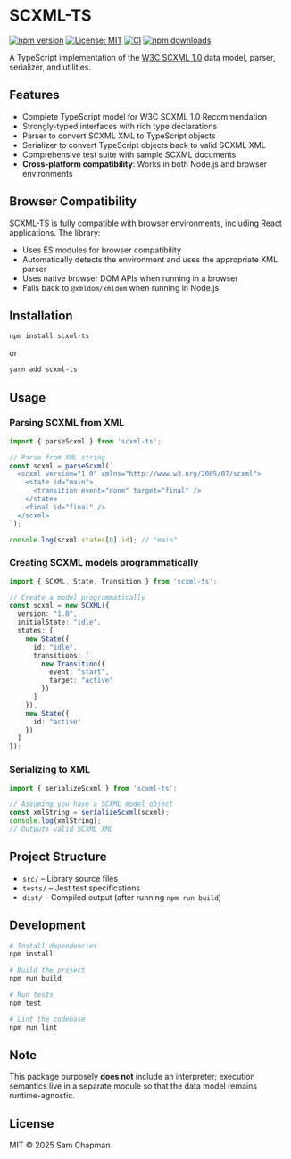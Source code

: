 # SCXML-TS

[![npm version](https://badge.fury.io/js/scxml-ts.svg)](https://www.npmjs.com/package/scxml-ts)
[![License: MIT](https://img.shields.io/badge/License-MIT-yellow.svg)](https://opensource.org/licenses/MIT)
[![CI](https://github.com/pckg-io/scxml-ts/actions/workflows/ci.yml/badge.svg)](https://github.com/pckg-io/scxml-ts/actions/workflows/ci.yml)
[![npm downloads](https://img.shields.io/npm/dm/scxml-ts.svg)](https://www.npmjs.com/package/scxml-ts)

A TypeScript implementation of the [W3C SCXML 1.0](https://www.w3.org/TR/scxml/) data model, parser, serializer, and utilities.

## Features

- Complete TypeScript model for W3C SCXML 1.0 Recommendation
- Strongly-typed interfaces with rich type declarations
- Parser to convert SCXML XML to TypeScript objects
- Serializer to convert TypeScript objects back to valid SCXML XML
- Comprehensive test suite with sample SCXML documents
- **Cross-platform compatibility**: Works in both Node.js and browser environments

## Browser Compatibility

SCXML-TS is fully compatible with browser environments, including React applications. The library:

- Uses ES modules for browser compatibility
- Automatically detects the environment and uses the appropriate XML parser
- Uses native browser DOM APIs when running in a browser
- Falls back to `@xmldom/xmldom` when running in Node.js

## Installation

```bash
npm install scxml-ts
```

or

```bash
yarn add scxml-ts
```

## Usage

### Parsing SCXML from XML

```typescript
import { parseScxml } from 'scxml-ts';

// Parse from XML string
const scxml = parseScxml(`
  <scxml version="1.0" xmlns="http://www.w3.org/2005/07/scxml">
    <state id="main">
      <transition event="done" target="final" />
    </state>
    <final id="final" />
  </scxml>
`);

console.log(scxml.states[0].id); // "main"
```

### Creating SCXML models programmatically

```typescript
import { SCXML, State, Transition } from 'scxml-ts';

// Create a model programmatically
const scxml = new SCXML({
  version: "1.0",
  initialState: "idle",
  states: [
    new State({
      id: "idle",
      transitions: [
        new Transition({
          event: "start",
          target: "active"
        })
      ]
    }),
    new State({
      id: "active"
    })
  ]
});
```

### Serializing to XML

```typescript
import { serializeScxml } from 'scxml-ts';

// Assuming you have a SCXML model object
const xmlString = serializeScxml(scxml);
console.log(xmlString);
// Outputs valid SCXML XML
```

## Project Structure

* `src/` – Library source files
* `tests/` – Jest test specifications
* `dist/` – Compiled output (after running `npm run build`)

## Development

```bash
# Install dependencies
npm install

# Build the project
npm run build

# Run tests
npm test

# Lint the codebase
npm run lint
```

## Note

This package purposely **does not** include an interpreter; execution semantics 
live in a separate module so that the data model remains runtime-agnostic.

## License

MIT © 2025 Sam Chapman